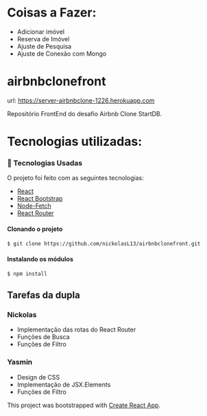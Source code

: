 # Coisas a Fazer:
- Adicionar imóvel 
- Reserva de Imóvel
- Ajuste de Pesquisa
- Ajuste de Conexão com Mongo

# airbnbclonefront

url: https://server-airbnbclone-1226.herokuapp.com

Repositório FrontEnd do desafio Airbnb Clone StartDB.

# Tecnologias utilizadas:

### :rocket: Tecnologias Usadas

O projeto foi feito com as seguintes tecnologias:

- [React](https://pt-br.reactjs.org)
- [React Bootstrap](https://react-bootstrap.github.io)
- [Node-Fetch](https://github.com/node-fetch/node-fetch)
- [React Router](https://github.com/remix-run/react-router)

#### Clonando o projeto

```sh
$ git clone https://github.com/nickolasL13/airbnbclonefront.git
```

#### Instalando os módulos

```sh
$ npm install
```

## Tarefas da dupla

### Nickolas
 - Implementação das rotas do React Router
 - Funções de Busca
 - Funções de Filtro

### Yasmin
 - Design de CSS
 - Implementação de JSX.Elements
 - Funções de Filtro

This project was bootstrapped with [Create React App](https://github.com/facebook/create-react-app).
